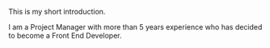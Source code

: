 This is my short introduction. 

I am a Project Manager with more than 5 years experience who has decided to become a Front End Developer. 